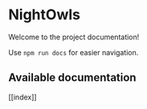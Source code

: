 # NightOwls

Welcome to the project documentation!

Use `npm run docs` for easier navigation.

## Available documentation

[[index]]
